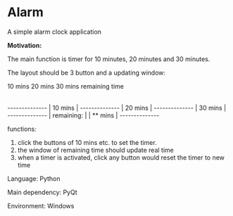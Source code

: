 # Alarm
A simple alarm clock application

<b>Motivation:</b>
<p>
The main function is timer for 10 minutes, 20 minutes and 30 minutes. 

The layout should be 3 button and a updating window:

<table>
<tr> 10 mins </tr>
<tr> 20 mins </tr>
<tr> 30 mins </tr>
<tr> remaining time </tr>
</table>
--------------
| 10 mins    | 
--------------
| 20 mins    |
--------------
| 30 mins    |
--------------
| remaining: |
| ** mins    |
--------------
</p>

functions:
1. click the buttons of 10 mins etc. to set the timer.
2. the window of remaining time should update real time
3. when a timer is activated, click any button would reset the timer to new time

Language:
Python

Main dependency:
PyQt

Environment:
Windows
